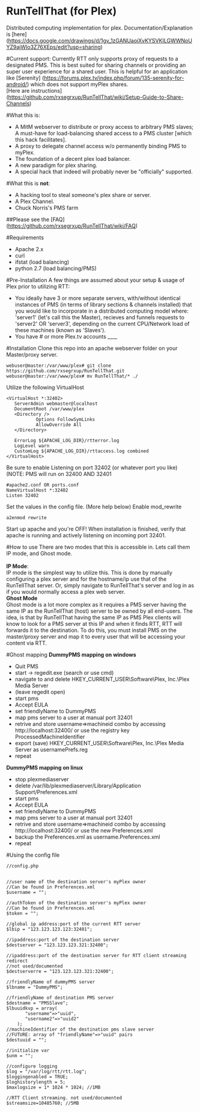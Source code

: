 RunTellThat (for Plex)
============

Distributed computing implementation for plex. Documentation/Explanation is [here] (https://docs.google.com/drawings/d/1gv_1zGANUaoiXvKYSVKILGWWNoUYZ9ajWIo3Z76XEps/edit?usp=sharing)

#Current support:
Currently RTT only supports proxy of requests to a designated PMS. This is best suited for sharing channels or providing an super user experience for a shared user. This is helpful for an application like [Serenity] (https://forums.plex.tv/index.php/forum/135-serenity-for-android/) which does not support myPlex shares.<br>
[Here are instructions] (https://github.com/rxsegrxup/RunTellThat/wiki/Setup-Guide-to-Share-Channels)

#What this is:
 - A MitM webserver to distribute or proxy access to arbitrary PMS slaves; A must-have for load-balancing shared access to a PMS cluster [which this hack facilitates]. 
 - A proxy to delegate channel access w/o permanently binding PMS to myPlex.
 - The foundation of a decent plex load balancer.
 - A new paradigm for plex sharing.
 - A special hack that indeed will probably never be "officially" supported.
 
#What this is **not**:
 - A hacking tool to steal someone's plex share or server.
 - A Plex Channel.
 - Chuck Norris's PMS farm
 
##Please see the [FAQ] (https://github.com/rxsegrxup/RunTellThat/wiki/FAQ)

#Requirements
 - Apache 2.x
 - curl
 - ifstat (load balancing)
 - python 2.7 (load balancing/PMS)
 
#Pre-Installation
A few things are assumed about your setup & usage of Plex prior to utilizing RTT:
 - You ideally have 3 or more separate servers, with/without identical instances of PMS (in terms of library sections & channels installed) that you would like to incorporate in a distributed computing model where: 'server1' (let's call this the Master), recieves and funnels requests to 'server2' OR 'server3', depending on the current CPU/Network load of these machines (known as 'Slaves').
 - You have # or more Plex.tv accounts ____
 
#Installation
 Clone this repo into an apache webserver folder on your Master/proxy server.
 ```
 webuser@master:/var/www/plex# git clone https://github.com/rxsegrxup/RunTellThat.git
 webuser@master:/var/www/plex# mv RunTellThat/* ./
 ```
 Utilize the following VirtualHost
 ```
 <VirtualHost *:32402>
    ServerAdmin webmaster@localhost
    DocumentRoot /var/www/plex
    <Directory />
            Options FollowSymLinks
            AllowOverride All
    </Directory>

    ErrorLog ${APACHE_LOG_DIR}/rtterror.log
    LogLevel warn
    CustomLog ${APACHE_LOG_DIR}/rttaccess.log combined
</VirtualHost>
```
Be sure to enable Listening on port 32402 (or whatever port you like)
(NOTE: PMS will run on 32400 AND 32401
```
#apache2.conf OR ports.conf
NameVirtualHost *:32402
Listen 32402
```
Set the values in the config file. (More help below)
Enable mod_rewrite
```
a2enmod rewrite
```
Start up apache and you're OFF!
When installation is finished, verify that apache is running and actively listening on incoming port 32401.

#How to use 
 There are two modes that this is accessible in. Lets call them IP mode, and Ghost mode.<br>
 <br>
 **IP Mode**:
 <br>
 IP mode is the simplest way to utilize this.
 This is done by manually configuring a plex server and for the hostname/ip use that of the RunTellThat server.
 Or, simply navigate to RunTellThat's server and log in as if you would normally access a plex web server.
 <br>
 **Ghost Mode**
 <br>
 Ghost mode is a lot more complex as it requires a PMS server having the same IP as the RunTellThat (host) server to be owned by all end-users. The idea, is that by RunTellThat having the same IP as PMS Plex clients will know to look for a PMS server at this IP and when it finds RTT, RTT will forwards it to the destination. To do this, you must install PMS on the master/proxy server and map it to every user that will be accessing your content via RTT.
 
#Ghost mapping 
**DummyPMS mapping on windows**
<br>
* Quit PMS
* start -> regedit.exe (search or use cmd)
* navigate to and delete HKEY_CURRENT_USER\Software\Plex, Inc.\Plex Media Server
* (leave regedit open)
* start pms
* Accept EULA
* set friendlyName to DummyPMS
* map pms server to a user at manual port 32401
* retrive and store username=>machineid combo by accessing http://localhost:32400/ or use the registry key ProcessedMachineIdentifier
* export (save) HKEY_CURRENT_USER\Software\Plex, Inc.\Plex Media Server as usernamePrefs.reg
* repeat

**DummyPMS mapping on linux**
<br>
* stop plexmediaserver
* delete /var/lib/plexmediaserver/Library/Application Support/Preferences.xml
* start pms
* Accept EULA
* set friendlyName to DummyPMS
* map pms server to a user at manual port 32401
* retrive and store username=>machineid combo by accessing http://localhost:32400/ or use the new Preferences.xml
* backup the Preferences.xml as username.Preferences.xml
* repeat

#Using the config file
```
//config.php


//user name of the destination server's myPlex owner
//Can be found in Preferences.xml
$username = "";

//authToken of the destination server's myPlex owner
//Can be found in Preferences.xml
$token = "";

//global ip address:port of the current RTT server
$lbip = "123.123.123.123:32401";

//ipaddress:port of the destination server
$destserver = "123.123.123.321:32400";

//ipaddress:port of the destination server for RTT client streaming redirect
//not used/documented
$destserverre = "123.123.123.321:32400";

//friendlyName of dummyPMS server
$lbname = "DummyPMS";

//friendlyName of destination PMS server
$destname = "PMSSlave";
$lbuuidkvp = array(
       "username"=>"uuid",
       "username2"=>"uuid2"
    );
//machineIdentifier of the destination pms slave server
//FUTURE: array of "friendlyName"=>"uuid" pairs
$destuuid = "";

//initialize var
$unm = "";

//configure logging
$log = "/var/log/rtt/rtt.log";
$loggingenabled = TRUE;
$loghistorylength = 5;
$maxlogsize = 1* 1024 * 1024; //1MB

//RTT Client streaming. not used/documented
$streamsize=10485760; //5MB
```
